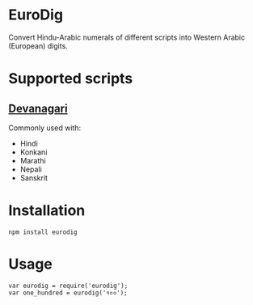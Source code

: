 EuroDig
=======

Convert Hindu-Arabic numerals of different scripts into Western Arabic (European) digits. 

# Supported scripts

## [Devanagari](https://en.wikipedia.org/wiki/Devanagari#Numerals)

Commonly used with:

* Hindi
* Konkani
* Marathi
* Nepali
* Sanskrit

# Installation

```
npm install eurodig
```

# Usage

```
var eurodig = require('eurodig');
var one_hundred = eurodig('१००');
```
